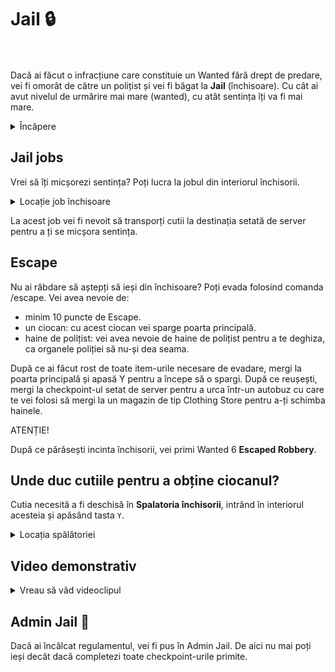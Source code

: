 

# Jail 🔒
<br><br>
Dacă ai făcut o infracțiune care constituie un Wanted fără drept de predare, vei fi omorât de către un polițist și vei fi băgat la **Jail** (închisoare). Cu cât ai avut nivelul de urmărire mai mare (wanted), cu atât sentința îți va fi mai mare.

<details class="details custom-block">
    <summary>Încăpere</summary>
   <p><img src="https://i.imgur.com/uV4a2Ie.png" alt="jail"></p>
</details>

## Jail jobs
Vrei să îți micșorezi sentința? Poți lucra la jobul din interiorul închisorii.

<details class="details custom-block">
    <summary>Locație job închisoare</summary>
    <p><img src="https://i.imgur.com/KKyoovP.png" alt="jail"></p>
</details>

La acest job vei fi nevoit să transporți cutii la destinația setată de server pentru a ți se micșora sentința.

## Escape
Nu ai răbdare să aștepți să ieși din închisoare? Poți evada folosind comanda /escape. 
Vei avea nevoie de:
- minim 10 puncte de Escape.
- un ciocan: cu acest ciocan vei sparge poarta principală.
- haine de polițist: vei avea nevoie de haine de polițist pentru a te deghiza, ca organele poliției să nu-și dea seama.

După ce ai făcut rost de toate item-urile necesare de evadare, mergi la poarta principală și apasă Y pentru a începe să o spargi. După ce reușești, mergi la checkpoint-ul setat de server pentru a urca într-un autobuz cu care te vei folosi să mergi la un magazin de tip Clothing Store pentru a-ți schimba hainele.

<div class="danger-container">
    <p class="title">ATENȚIE!</p>
    <p class="description">După ce părăsești incinta închisorii, vei primi Wanted 6 <b>Escaped Robbery</b>.</p>
</div>

## Unde duc cutiile pentru a obține ciocanul?

Cutia necesită a fi deschisă în **Spalatoria închisorii**, intrând în interiorul acesteia și apăsând tasta `Y`.

<details class="details custom-block">
    <summary>Locația spălătoriei</summary>
    <p><img src="https://i.imgur.com/YGMtDte.png" alt="jail"></p>
</details>

## Video demonstrativ 
<details class="details custom-block">
<summary>Vreau să văd videoclipul</summary><br>
<iframe src="https://www.youtube-nocookie.com/embed/rHHQHqDXA50?si=u5DvQ2isc2sazcIQ&amp;controls=1&amp;rel=0&amp;modestbranding=1&amp;disablekb=1&amp;showinfo=0" 
      width="610" height="480" frameborder="0"  sandbox="allow-scripts allow-same-origin allow-presentation">
</iframe>
</details>

## Admin Jail 🔐
Dacă ai încălcat regulamentul, vei fi pus în Admin Jail. De aici nu mai poți ieși decât dacă completezi toate checkpoint-urile primite.
